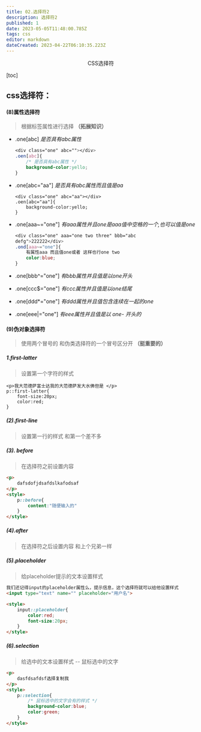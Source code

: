 ```yaml
---
title: 02.选择符2
description: 选择符2
published: 1
date: 2023-05-05T11:48:00.785Z
tags: css
editor: markdown
dateCreated: 2023-04-22T06:10:35.223Z
---
```


<center>CSS选择符</center>

[toc]



## css选择符：

#### (8)属性选择符

> 根据标签属性进行选择  **（拓展知识）**

- .one[abc]   *是否具有abc属性*

  ```css
  <div class="one" abc=""></div>
  .oen[abc]{
      /* 是否具有abc属性 */
      background-color:yello;
  }
  
  ```

* .one[abc="aa"]   *是否具有abc属性而且值是aa*

  ```
  <div class="one" abc="aa"></div>
  .oen[abc="aa"]{
      background-color:yello;
  }
  ```

* .one[aaa~="one"]  *有aaa属性并且one是aaa值中空格的一个,也可以值是one*

  ```css
  <div class="one" aaa="one two three" bbb="abc 
  defg">222222</div>
  .ond[aaa~="one"]{   
      有属性aaa 而且值one或者 这样也行one two
      color:blue;
  }
  ```

* .one[bbb^="one"]   *有bbb属性并且值是以one开头*

  

* .one[ccc$="one"]  *有ccc属性并且值是以one结尾*



* .one[ddd*="one"] *有ddd属性并且值包含连续在一起的one*



* .one[eee|="one"] *有eee属性并且值是以 one- 开头的*



#### (9)伪对象选择符

> 使用两个冒号的   和伪类选择符的一个冒号区分开  **（挺重要的）**

##### 1.first-latter

> 设置第一个字符的样式

```
<p>我大范德萨富士达我的大范德萨发大水佛但是 </p>
p::first-latter{
	font-size:20px;
	color:red;
}
```

##### (2).first-line

> 设置第一行的样式   和第一个差不多

##### (3). before

> 在选择符之前设置内容

```html
<p>
    dafsdofjdsafdslkafodsaf
</p>
<style>
  	p::before{
		content:"随便输入的"
	}
</style>
```

##### (4).after

> 在选择符之后设置内容  和上个兄弟一样

##### (5).placeholder

> 给placeholder提示的文本设置样式   

```html
我们还记得input的placeholder属性么，提示信息，这个选择符就可以给他设置样式
<input type="text" name="" placeholder="用户名">

<style>
    input::placeholder{
        color:red;
        font-size:20px;
    }
</style>
```

##### (6).selection

> 给选中的文本设置样式    --   鼠标选中的文字

```html
<p>
    dasfdsafdsf选择复制我 
</p>
<style>
    p::selection{
        /* 鼠标选中的文字会有的样式 */
        background-color:blue;
        color:green;
    }
</style>
```

